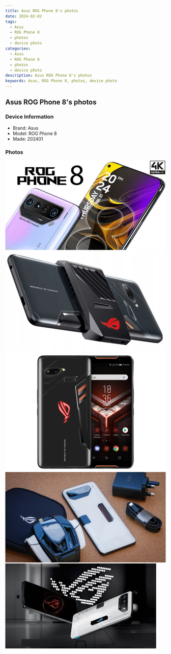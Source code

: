 ```yaml
---
title: Asus ROG Phone 8's photos
date: 2024-02-02
tags: 
  - Asus
  - ROG Phone 8
  - photos
  - device photo
categories: 
  - Asus
  - ROG Phone 8
  - photos
  - device photo
description: Asus ROG Phone 8's photos
keywords: Asus, ROG Phone 8, photos, device photo
---
```


## Asus ROG Phone 8's photos

### Device Information

- Brand: Asus
- Model: ROG Phone 8
- Made: 202401

### Photos

![/images/best-assets/devices/asus/asus-rog-phone-8/1.jpg](/images/best-assets/devices/asus/asus-rog-phone-8/1.jpg)
![/images/best-assets/devices/asus/asus-rog-phone-8/2.jpg](/images/best-assets/devices/asus/asus-rog-phone-8/2.jpg)
![/images/best-assets/devices/asus/asus-rog-phone-8/3.jpg](/images/best-assets/devices/asus/asus-rog-phone-8/3.jpg)
![/images/best-assets/devices/asus/asus-rog-phone-8/4.jpg](/images/best-assets/devices/asus/asus-rog-phone-8/4.jpg)
![/images/best-assets/devices/asus/asus-rog-phone-8/5.jpg](/images/best-assets/devices/asus/asus-rog-phone-8/5.jpg)
